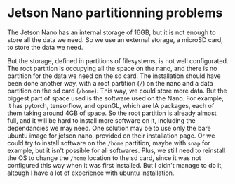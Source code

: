 # Jetson Nano partitionning problems

The Jetson Nano has an internal storage of 16GB, but it is not enough to store all the data we need.
So we use an external storage, a microSD card, to store the data we need.

But the storage, defined in partitions of filesystems, is not well configurated.
The root partition is occupying all the space on the nano, and there is no partition for the data we need on the sd card.
The installation should have been done another way, with a root partition (`/`) on the nano and a data partition on the sd card (`/home`).
This way, we could store more data.
But the biggest part of space used is the software used on the Nano.
For example, it has pytorch, tensorflow, and openGL, which are IA packages, each of them taking around 4GB of space.
So the root partition is already almost full, and it will be hard to install more software on it, including the dependancies we may need.
One solution may be to use only the bare ubuntu image for jetson nano, provided on their installation page.
Or we could try to install software on the `/home` partition, maybe with `snap` for example, but it isn't possible for all softwares.
Plus, we still need to reinstall the OS to change the `/home` location to the sd card, since it was not configured this way when it was first installed.
But I didn't manage to do it, altough I  have a lot of experience with ubuntu installation.
